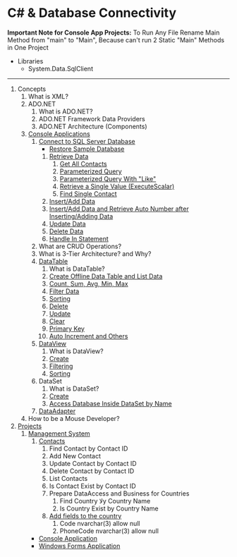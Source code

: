 # C# & Database Connectivity

**Important Note for Console App Projects:** To Run Any File Rename Main Method from "main" to "Main", Because can't run 2 Static "Main" Methods in One Project

- Libraries
    - System.Data.SqlClient

---

1. Concepts
    1. What is XML?
    2. ADO.NET
        1. What is ADO.NET?
        2. ADO.NET Framework Data Providers
        3. ADO.NET Architecture (Components)
    3. [Console Applications](ConsoleApplications/ConsoleApplications)
        1. [Connect to SQL Server Database](ConsoleApplications/ConsoleApplications/src/_1_connect_to_sql_server_database)
            - [Restore Sample Database](ConsoleApplications/ConsoleApplications/Database)
            1. [Retrieve Data](ConsoleApplications/ConsoleApplications/src/_1_connect_to_sql_server_database/_1_1_retrieve_data)
                1. [Get All Contacts](ConsoleApplications/ConsoleApplications/src/_1_connect_to_sql_server_database/_1_1_retrieve_data/_1_1_1_get_all_contacts)
                2. [Parameterized Query](ConsoleApplications/ConsoleApplications/src/_1_connect_to_sql_server_database/_1_1_retrieve_data/_1_1_2_parameterized_query)
                3. [Parameterized Query With "Like"](ConsoleApplications/ConsoleApplications/src/_1_connect_to_sql_server_database/_1_1_retrieve_data/_1_1_3_parameterized_query_with_like)
                4. [Retrieve a Single Value (ExecuteScalar)](ConsoleApplications/ConsoleApplications/src/_1_connect_to_sql_server_database/_1_1_retrieve_data/_1_1_4_retrieve_a_single_value)
                5. [Find Single Contact](ConsoleApplications/ConsoleApplications/src/_1_connect_to_sql_server_database/_1_1_retrieve_data/_1_1_5_find_single_contact)
            2. [Insert/Add Data](ConsoleApplications/ConsoleApplications/src/_1_connect_to_sql_server_database/_1_2_insert_and_add_data)
            3. [Insert/Add Data and Retrieve Auto Number after Inserting/Adding Data](ConsoleApplications/ConsoleApplications/src/_1_connect_to_sql_server_database/_1_3_insert_and_add_data_and_retrieve_auto_number_after_inserting_and_adding_data)
            4. [Update Data](ConsoleApplications/ConsoleApplications/src/_1_connect_to_sql_server_database/_1_4_update_data)
            5. [Delete Data](ConsoleApplications/ConsoleApplications/src/_1_connect_to_sql_server_database/_1_5_delete_data)
            6. [Handle In Statement](ConsoleApplications/ConsoleApplications/src/_1_connect_to_sql_server_database/_1_6_handle_in_statement)
        2. What are CRUD Operations?
        3. What is 3-Tier Architecture? and Why?
        4. [DataTable](ConsoleApplications/ConsoleApplications/src/_4_data_table)
            1. What is DataTable?
            2. [Create Offline Data Table and List Data](ConsoleApplications/ConsoleApplications/src/_4_data_table/_4_2_create_offline_data_table_and_list_data)
            3. [Count, Sum, Avg, Min, Max](ConsoleApplications/ConsoleApplications/src/_4_data_table/_4_3_count_and_sum_and_avg_and_min_and_max)
            4. [Filter Data](ConsoleApplications/ConsoleApplications/src/_4_data_table/_4_4_filter_data)
            5. [Sorting](ConsoleApplications/ConsoleApplications/src/_4_data_table/_4_5_sorting)
            6. [Delete](ConsoleApplications/ConsoleApplications/src/_4_data_table/_4_6_delete)
            7. [Update](ConsoleApplications/ConsoleApplications/src/_4_data_table/_4_7_update)
            8. [Clear](ConsoleApplications/ConsoleApplications/src/_4_data_table/_4_8_clear)
            9. [Primary Key](ConsoleApplications/ConsoleApplications/src/_4_data_table/_4_9_primary_key)
            10. [Auto Increment and Others](ConsoleApplications/ConsoleApplications/src/_4_data_table/_4_10_auto_increment_and_others)
        5. [DataView](ConsoleApplications/ConsoleApplications/src/_5_data_view)
            1. What is DataView?
            2. [Create](ConsoleApplications/ConsoleApplications/src/_5_data_view/_5_2_create)
            3. [Filtering](ConsoleApplications/ConsoleApplications/src/_5_data_view/_5_3_filtering)
            4. [Sorting](ConsoleApplications/ConsoleApplications/src/_5_data_view/_5_4_sorting)
        6. DataSet
            1. What is DataSet?
            2. [Create](ConsoleApplications/ConsoleApplications/src/_6_data_set/_6_2_create)
            3. [Access Database Inside DataSet by Name](ConsoleApplications/ConsoleApplications/src/_6_data_set/_6_3_access_database_inside_data_set_by_name)
        7. [DataAdapter](ConsoleApplications/ConsoleApplications/src/_7_data_adapter)
    4. How to be a Mouse Developer?
2. [Projects](Projects)
    1. [Management System](Projects/ManagementSystem)
        1. [Contacts](Projects/ManagementSystem/Contacts)
            1. Find Contact by Contact ID
            2. Add New Contact
            3. Update Contact by Contact ID
            4. Delete Contact by Contact ID
            5. List Contacts
            6. Is Contact Exist by Contact ID
            7. Prepare DataAccess and Business for Countries
                1. Find Country لاy Country Name
                2. Is Country Exist by Country Name
            8. [Add fields to the country](Projects/ManagementSystem/Contacts/Database/AddFieldsToTheCountry.sql)
                1. Code nvarchar(3) allow null
                2. PhoneCode nvarchar(3) allow null
        - [Console Application](Projects/ManagementSystem/Contacts/Contacts-ConsoleApplication-PresentationLayer)
        - [Windows Forms Application](Projects/ManagementSystem/Contacts/Contacts-WindowsFormsApplication-PresentationLayer)
